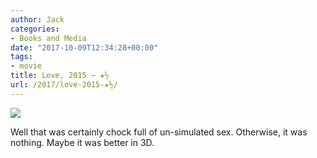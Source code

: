 ```yaml
---
author: Jack
categories:
- Books and Media
date: "2017-10-09T12:34:28+00:00"
tags:
- movie
title: Love, 2015 – ★½
url: /2017/love-2015-★½/
---
```

![][1]

Well that was certainly chock full of un-simulated sex. Otherwise, it was nothing. Maybe it was better in 3D.

 [1]: https://a.ltrbxd.com/resized/film-poster/2/1/8/8/9/5/218895-love-0-150-0-225-crop.jpg?k=0fc327bc86
